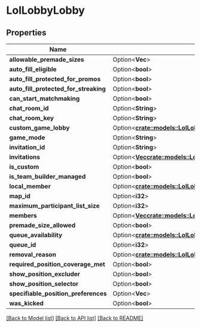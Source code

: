 # LolLobbyLobby

## Properties

Name | Type | Description | Notes
------------ | ------------- | ------------- | -------------
**allowable_premade_sizes** | Option<**Vec<i32>**> |  | [optional]
**auto_fill_eligible** | Option<**bool**> |  | [optional]
**auto_fill_protected_for_promos** | Option<**bool**> |  | [optional]
**auto_fill_protected_for_streaking** | Option<**bool**> |  | [optional]
**can_start_matchmaking** | Option<**bool**> |  | [optional]
**chat_room_id** | Option<**String**> |  | [optional]
**chat_room_key** | Option<**String**> |  | [optional]
**custom_game_lobby** | Option<[**crate::models::LolLobbyLobbyCustomGameLobby**](LolLobbyLobbyCustomGameLobby.md)> |  | [optional]
**game_mode** | Option<**String**> |  | [optional]
**invitation_id** | Option<**String**> |  | [optional]
**invitations** | Option<[**Vec<crate::models::LolLobbyLobbyInvitation>**](LolLobbyLobbyInvitation.md)> |  | [optional]
**is_custom** | Option<**bool**> |  | [optional]
**is_team_builder_managed** | Option<**bool**> |  | [optional]
**local_member** | Option<[**crate::models::LolLobbyLobbyMember**](LolLobbyLobbyMember.md)> |  | [optional]
**map_id** | Option<**i32**> |  | [optional]
**maximum_participant_list_size** | Option<**i32**> |  | [optional]
**members** | Option<[**Vec<crate::models::LolLobbyLobbyMember>**](LolLobbyLobbyMember.md)> |  | [optional]
**premade_size_allowed** | Option<**bool**> |  | [optional]
**queue_availability** | Option<[**crate::models::LolLobbyQueueAvailability**](LolLobbyQueueAvailability.md)> |  | [optional]
**queue_id** | Option<**i32**> |  | [optional]
**removal_reason** | Option<[**crate::models::LolLobbyLobbyRemovedFromGameReason**](LolLobbyLobbyRemovedFromGameReason.md)> |  | [optional]
**required_position_coverage_met** | Option<**bool**> |  | [optional]
**show_position_excluder** | Option<**bool**> |  | [optional]
**show_position_selector** | Option<**bool**> |  | [optional]
**specifiable_position_preferences** | Option<**Vec<String>**> |  | [optional]
**was_kicked** | Option<**bool**> |  | [optional]

[[Back to Model list]](../README.md#documentation-for-models) [[Back to API list]](../README.md#documentation-for-api-endpoints) [[Back to README]](../README.md)


